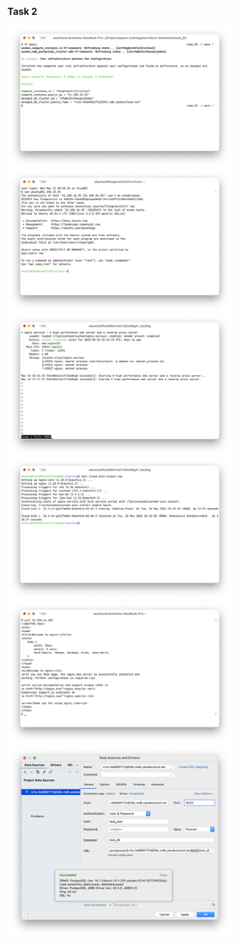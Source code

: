 ## Task 2

![](images/terraform_apply.png)
![](images/test_compute_instance_connection.png)
![](images/check_nginx_service.png)
![](images/tail_cloud_init_log.png)
![](images/curl_instance.png)
![](images/test_managed_db_connection.png)

